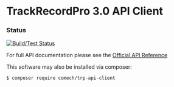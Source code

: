 # TrackRecordPro 3.0 API Client

### Status
[![Build/Test Status](https://api.travis-ci.org/comech-metrology/trp-client.svg?branch=master)](https://api.travis-ci.org/comech-metrology/trp-client.svg?branch=master)

For full API documentation please see the [Official API Reference](https://docs.trackrecordpro.co.uk/)

This software may also be installed via composer:

```
$ composer require comech/trp-api-client
```
